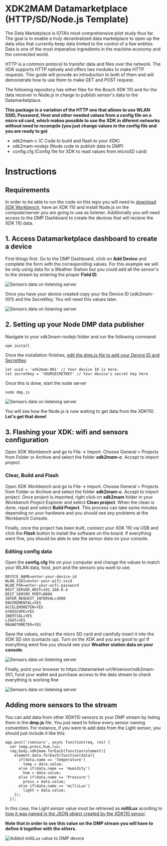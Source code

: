 # XDK2MAM Datamarketplace (HTTP/SD/Node.js Template)
The Data Marketplace is IOTA’s most comprehensive pilot study thus far. The goal is to enable a truly decentralized data marketplace to open up the data silos that currently keep data limited to the control of a few entities. Data is one of the most imperative ingredients in the machine economy and the connected world.

HTTP is a common protocol to transfer data and files over the network. The XDK supports HTTP natively and offers two modules to make HTTP requests. This guide will provide an introduction to both of them and will demonstrate how to use them to make GET and POST request.

The following repository has either files for the Bosch XDK 110 and for the data receiver in Node.js in charge to publish sensor's data to the Datamarketplace. 

**This package is a variation of the HTTP one that allows to use WLAN SSID, Password, Host and other needed values from a config file on a micro sd card, which makes possible to use the XDK in diferent networks without need to recompile (you just change values in the config file and you are ready to go)**



- xdk2mam-c (C Code to build and flash to your XDK)
- xdk2mam-nodejs (Node code to publish data to DMP)
- config.cfg (Config file for XDK to read values from microSD card)

# Instructions

## Requirements
In order to be able to run the code on this repo you will need to [download XDK Workbench](https://xdk.bosch-connectivity.com/software-downloads), have an XDK 110 and install Node.js on the computer/server you are going to use as listener.
Additionally you will need access to the DMP Dashboard to create the devices that will recieve the XDK 110 data. 

## 1. Access Datamarketplace dashboard to create a device
First things first. Go to the DMP Dashboard, click on **Add Device** and complete the form with the corresponding values. 
For this example we will be only using data for a Weather Station but you could add all the sensor's to the stream by entering the proper **Field ID**.

![Sensors data on listening server](https://xdk2mam.io/assets/images/create-device.png)

Once you have your device created copy your the Device ID (xdk2mam-001) and the SecretKey. You will need this values later.

![Sensors data on listening server](https://xdk2mam.io/assets/images/SK.png)


## 2. Setting up your Node DMP data publisher
Navigate to your xdk2mam-nodejs folder and run the following command

```
npm install
```
Once the installation finishes, [edit the dmp.js file to add your Device ID and SecretKey](https://github.com/xdk2mam/xdk2mam/blob/df7aae49b72d03108d62af06854cc7daed1b796b/dmp/xdk2mam-nodejs/dmp.js#L22)

```
let uuid = 'xdk2mam-001' // Your device ID is here.
let secretKey = 'YOURSECRETKEY' // Your device's secret key here
```

Once this is done, start the node server

```
node dmp.js
```

![Sensors data on listening server](https://xdk2mam.io/assets/images/console-listening.png)


You will see how the Node.js is now waiting to get data from the XDK110. **Let's get that done!**

## 3. Flashing your XDK: wifi and sensors configuration
Open XDK Workbench and go to File -> Import. Choose General > Projects from Folder or Archive and select the folder ***xdk2mam-c***. Accept to import project. 


### Clear, Build and Flash
Open XDK Workbench and go to File -> Import. Choose General > Projects from Folder or Archive and select the folder **xdk2mam-c**. Accept to import project. Once project is imported, right click on **xdk2mam** folder in your Workbench Project Explorer and select **Clean project**. When the clean is done, repat and select **Build Project**. This process can take some minutes depending on your hardware and you should see any problems at the Workbench Console.

Finally, once the project has been built, connect your XDK 110 via USB and click the ***Flash*** button to install the software on the board. If everything went fine, you should be able to see the sensor data on your console.

### Editing config data

Open the **config.cfg** file on your computer and change the values to match your WLAN data, host, port and the sensors you want to use.

```
DEVICE_NAME=enter-your-device-id
WLAN_SSDI=enter-your-wifi-ssid
WLAN_PSK=enter-your-wifi-password
DEST_SERVER_HOST=192.168.0.4
DEST_SERVER_PORT=8080
INTER_REQUEST_INTERVAL=3000
ENVIROMENTAL=YES
ACCELEROMETER=YES
GYROSCOPE=YES
INERTIAL=YES
LIGHT=YES
MAGNETOMETER=YES
```

Save the values, extract the micro SD card and carefully insert it into the XDK SD slot (contacts up). 
Turn on the XDK and you are good to go! 
If everything went fine you should see your **Weather station data on your console**. 

![Sensors data on listening server](https://xdk2mam.io/assets/images/console-fetching.png)

Finally, point your browser to https://datamarket-url/#/sensor/xdk2mam-001, fund your wallet and purchase access to the data stream to check everything is working fine

![Sensors data on listening server](https://xdk2mam.io/assets/images/sensor-stream.png)

## Adding more sensors to the stream
You can add data from other XDK110 sensors to your DMP stream by listing them in the **dmp.js** file. You just need to follow every sensor naming convention. For instance, if you were to add data from the Light sensor, you should just include it like this: 

```
app.post('/sensors', async function(req, res) {
  var temp,press,hum,lux;
  req.body.xdk2mam.forEach(function(element){
    element.data.forEach(function(data){
      if(data.name == 'Temperature')
        temp = data.value;
      else if(data.name == 'Humidity')
        hum = data.value;
      else if(data.name == 'Pressure')
        press = data.value;
      else if(data.name == 'milliLux')
        light = data.value;
    });
  });
```
In this case, the Light sensor value must be retrieved as **milliLux** acording to [how it was named in the JSON object created by the XDK110 sensor](https://github.com/xdk2mam/xdk2mam/blob/1232407c86dd2540aeda7653faed6b27e5c2b1ae/dmp/xdk2mam-c/source/sensors/LightSensor.c#L67).

**Note that in order to see this value on the DMP stream you will have to define it together with the others.**

![Added milliLux value to DMP device](https://xdk2mam.io/assets/images/milli-lux.png)


